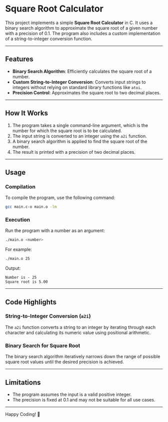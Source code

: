# Square Root Calculator

This project implements a simple **Square Root Calculator** in C. It uses a binary search algorithm to approximate the square root of a given number with a precision of 0.1. The program also includes a custom implementation of a string-to-integer conversion function.

---

## Features

- **Binary Search Algorithm**: Efficiently calculates the square root of a number.
- **Custom String-to-Integer Conversion**: Converts input strings to integers without relying on standard library functions like `atoi`.
- **Precision Control**: Approximates the square root to two decimal places.

---

## How It Works

1. The program takes a single command-line argument, which is the number for which the square root is to be calculated.
2. The input string is converted to an integer using the `a2i` function.
3. A binary search algorithm is applied to find the square root of the number.
4. The result is printed with a precision of two decimal places.

---

## Usage

### Compilation

To compile the program, use the following command:

```bash
gcc main.c-o main.o -lm
```

### Execution

Run the program with a number as an argument:

```bash
./main.o <number>
```

For example:

```bash
./main.o 25
```

Output:

```
Number is - 25
Square root is 5.00
```

---

## Code Highlights

### String-to-Integer Conversion (`a2i`)

The `a2i` function converts a string to an integer by iterating through each character and calculating its numeric value using positional arithmetic.

### Binary Search for Square Root

The binary search algorithm iteratively narrows down the range of possible square root values until the desired precision is achieved.

---

## Limitations

- The program assumes the input is a valid positive integer.
- The precision is fixed at 0.1 and may not be suitable for all use cases.

---

Happy Coding! 🚀  
